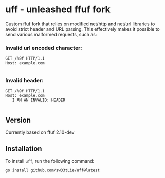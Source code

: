 # uff - unleashed ffuf fork

Custom [ffuf](https://github.com/ffuf/ffuf) fork that relies on modified net/http and net/url libraries to avoid strict header and URL parsing.
This effectively makes it possible to send various malformed requests, such as:

### Invalid url encoded character:

```
GET /%9f HTTP/1.1
Host: example.com


```

### Invalid header:

```http
GET /%9f HTTP/1.1
Host: example.com
   I AM AN INVALID: HEADER


```

## Version

Currently based on ffuf 2.10-dev

## Installation

To install `uff`, run the following command:

```bash
go install github.com/sw33tLie/uff@latest
```